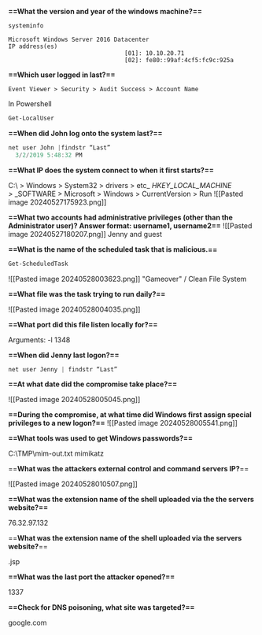 **==What the version and year of the windows machine?==**

```
systeminfo

Microsoft Windows Server 2016 Datacenter
IP address(es)
                                 [01]: 10.10.20.71
                                 [02]: fe80::99af:4cf5:fc9c:925a
```


**==Which user logged in last?==**

```CMD
Event Viewer > Security > Audit Success > Account Name
```


In Powershell 
```Powershell
Get-LocalUser
```


**==When did John log onto the system last?==**

```Powershell
net user John |findstr “Last”
  3/2/2019 5:48:32 PM
```


**==What IP does the system connect to when it first starts?==**

C:\ > Windows > System32 > drivers > etc_
_HKEY_LOCAL_MACHINE >_ _SOFTWARE > Microsoft > Windows > CurrentVersion > Run
![[Pasted image 20240527175923.png]]


**==What two accounts had administrative privileges (other than the Administrator user)?
Answer format: username1, username2==**
![[Pasted image 20240527180207.png]]
Jenny and guest

**==What is the name of the scheduled task that is malicious.==**
```Powershell
Get-ScheduledTask
```
![[Pasted image 20240528003623.png]]
"Gameover" / Clean File System

**==What file was the task trying to run daily?==**

![[Pasted image 20240528004035.png]]

**==What port did this file listen locally for?==**

Arguments: -l 1348

**==When did Jenny last logon?==**

```Powershell
net user Jenny | findstr “Last”
```

**==At what date did the compromise take place?==**

![[Pasted image 20240528005045.png]]

**==During the compromise, at what time did Windows first assign special privileges to a new logon?==**
![[Pasted image 20240528005541.png]]


**==What tools was used to get Windows passwords?==**

C:\TMP\mim-out.txt
mimikatz

==**What was the attackers external control and command servers IP?**==

![[Pasted image 20240528010507.png]]

**==What was the extension name of the shell uploaded via the the servers website?==**

76.32.97.132

==**What was the extension name of the shell uploaded via the servers website?**==

.jsp

**==What was the last port the attacker opened?==**

1337

**==Check for DNS poisoning, what site was targeted?==**

google.com



